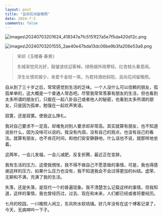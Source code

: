 ```yaml
---
layout: post
title: "且向花间留晚照"
date: 2024-7-3
comments: false
---
```



![images\20240703201624_418347a7fc5151f27a5e7f5da420d12c.png](https://jekyll-1251110281.file.myqcloud.com/images%5C20240703201624_418347a7fc5151f27a5e7f5da420d12c.png)


![images\20240703201555_2ae40e47bda13dc06be9b3fa206e53a9.png](https://jekyll-1251110281.file.myqcloud.com/images%5C20240703201555_2ae40e47bda13dc06be9b3fa206e53a9.png)


> 宋祁《玉楼春·春景》
> 
> 东城渐觉风光好，縠皱波纹迎客棹。绿杨烟外晓寒轻，红杏枝头春意闹。
> 
> 浮生长恨欢娱少，肯爱千金轻一笑。为君持酒劝斜阳，且向花间留晚照。

自从到了三十岁之后，常常感觉到生活的乏味。一个人没什么可以信赖的朋友，孤孤单单的，这大概是一个普通人常态吧。尽管我常常羡慕有朋友的生活，但也看到太多所谓的朋友们，只能在一起八卦自己或者他人的秘密，也看到太多所谓的朋友，只是因为孤单，勉强在一起欢声笑语。

寂寞，还是寂寞。使我这么挣扎。

我对自己要求不一定高，却难免对别人要求却非常高。其实就算有朋友，也不知道说些什么，因为没啥可以说的。我没有内涵，没有自己的观点，也没有自己的看法。就算有朋友，也不肯花时间，和他们安安静静地，什么话也不说，就那样地坐着。

这两年，一会儿发福，一会儿减肥，反复折腾，最近正在变胖。

我有生活的压力，这使我惆怅，我不得不做自己不愿意做的事情，可是，我也得感谢这样的压力，如果什么压力也没有，我不知道我会不会过得更加的纠结。虚荣、无聊和不满，充满了我的生活。

失落，还是失落，是现代一个的普遍现象。我不清楚怎么记载这样的事情，但我知道，这样的事情，我也曾经历过，过去、现在和未来，人们都已经或者将要经历。

七月的校园，一川晚照人闲立，东风吹水软琉璃。好几年没有在这个博客记录了，今天，无病呻吟一下子。